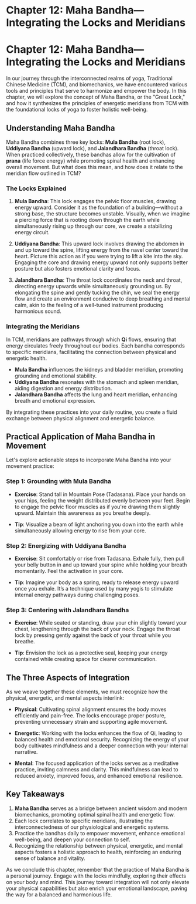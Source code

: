 # Chapter 12: Maha Bandha—Integrating the Locks and Meridians

# Chapter 12: Maha Bandha—Integrating the Locks and Meridians

In our journey through the interconnected realms of yoga, Traditional Chinese Medicine (TCM), and biomechanics, we have encountered various tools and principles that serve to harmonize and empower the body. In this chapter, we will explore the concept of Maha Bandha, or the "Great Lock," and how it synthesizes the principles of energetic meridians from TCM with the foundational locks of yoga to foster holistic well-being.

## Understanding Maha Bandha

Maha Bandha combines three key locks: **Mula Bandha** (root lock), **Uddiyana Bandha** (upward lock), and **Jalandhara Bandha** (throat lock). When practiced collectively, these bandhas allow for the cultivation of **prana** (life force energy) while promoting spinal health and enhancing overall movement. But what does this mean, and how does it relate to the meridian flow outlined in TCM?

### The Locks Explained

1. **Mula Bandha**: This lock engages the pelvic floor muscles, drawing energy upward. Consider it as the foundation of a building—without a strong base, the structure becomes unstable. Visually, when we imagine a piercing force that is rooting down through the earth while simultaneously rising up through our core, we create a stabilizing energy circuit.

2. **Uddiyana Bandha**: This upward lock involves drawing the abdomen in and up toward the spine, lifting energy from the navel center toward the heart. Picture this action as if you were trying to lift a kite into the sky. Engaging the core and drawing energy upward not only supports better posture but also fosters emotional clarity and focus.

3. **Jalandhara Bandha**: The throat lock coordinates the neck and throat, directing energy upwards while simultaneously grounding us. By elongating the spine and gently tucking the chin, we seal the energy flow and create an environment conducive to deep breathing and mental calm, akin to the feeling of a well-tuned instrument producing harmonious sound.

### Integrating the Meridians

In TCM, meridians are pathways through which **Qi** flows, ensuring that energy circulates freely throughout our bodies. Each bandha corresponds to specific meridians, facilitating the connection between physical and energetic health. 

- **Mula Bandha** influences the kidneys and bladder meridian, promoting grounding and emotional stability.
- **Uddiyana Bandha** resonates with the stomach and spleen meridian, aiding digestion and energy distribution.
- **Jalandhara Bandha** affects the lung and heart meridian, enhancing breath and emotional expression.

By integrating these practices into your daily routine, you create a fluid exchange between physical alignment and energetic balance.

## Practical Application of Maha Bandha in Movement

Let's explore actionable steps to incorporate Maha Bandha into your movement practice:

### Step 1: Grounding with Mula Bandha

- **Exercise**: Stand tall in Mountain Pose (Tadasana). Place your hands on your hips, feeling the weight distributed evenly between your feet. Begin to engage the pelvic floor muscles as if you're drawing them slightly upward. Maintain this awareness as you breathe deeply.
  
- **Tip**: Visualize a beam of light anchoring you down into the earth while simultaneously allowing energy to rise from your core.

### Step 2: Energizing with Uddiyana Bandha

- **Exercise**: Sit comfortably or rise from Tadasana. Exhale fully, then pull your belly button in and up toward your spine while holding your breath momentarily. Feel the activation in your core.
  
- **Tip**: Imagine your body as a spring, ready to release energy upward once you exhale. It’s a technique used by many yogis to stimulate internal energy pathways during challenging poses.

### Step 3: Centering with Jalandhara Bandha

- **Exercise**: While seated or standing, draw your chin slightly toward your chest, lengthening through the back of your neck. Engage the throat lock by pressing gently against the back of your throat while you breathe.
  
- **Tip**: Envision the lock as a protective seal, keeping your energy contained while creating space for clearer communication.

## The Three Aspects of Integration

As we weave together these elements, we must recognize how the physical, energetic, and mental aspects interlink:

- **Physical**: Cultivating spinal alignment ensures the body moves efficiently and pain-free. The locks encourage proper posture, preventing unnecessary strain and supporting agile movement.
  
- **Energetic**: Working with the locks enhances the flow of Qi, leading to balanced health and emotional security. Recognizing the energy of your body cultivates mindfulness and a deeper connection with your internal narrative.

- **Mental**: The focused application of the locks serves as a meditative practice, inviting calmness and clarity. This mindfulness can lead to reduced anxiety, improved focus, and enhanced emotional resilience.

## Key Takeaways

1. **Maha Bandha** serves as a bridge between ancient wisdom and modern biomechanics, promoting optimal spinal health and energetic flow.
2. Each lock correlates to specific meridians, illustrating the interconnectedness of our physiological and energetic systems.
3. Practice the bandhas daily to empower movement, enhance emotional well-being, and deepen your connection to self.
4. Recognizing the relationship between physical, energetic, and mental aspects fosters a holistic approach to health, reinforcing an enduring sense of balance and vitality.

As we conclude this chapter, remember that the practice of Maha Bandha is a personal journey. Engage with the locks mindfully, exploring their effects on your body and mind. This journey toward integration will not only elevate your physical capabilities but also enrich your emotional landscape, paving the way for a balanced and harmonious life.